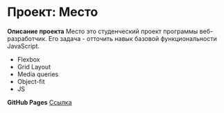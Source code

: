 # Проект: Место

**Описание проекта**
Место это студенческий проект программы веб-разработчик. Его задача - отточить навык базовой функциональности JavaScript.

* Flexbox
* Grid Layout
* Media  queries
* Object-fit
* JS


**GitHub Pages**
[Ссылка](https://chashchinavera.github.io/mesto/)